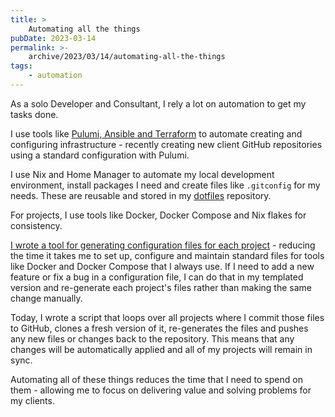 ```yaml
---
title: >
    Automating all the things
pubDate: 2023-03-14
permalink: >-
    archive/2023/03/14/automating-all-the-things
tags:
    - automation
---
```


As a solo Developer and Consultant, I rely a lot on automation to get my tasks done.

I use tools like [Pulumi, Ansible and Terraform]({{site.url}}/archive/2023/03/09/in-what-language-should-i-write-my-automation) to automate creating and configuring infrastructure - recently creating new client GitHub repositories using a standard configuration with Pulumi.

I use Nix and Home Manager to automate my local development environment, install packages I need and create files like `.gitconfig` for my needs. These are reusable and stored in my [dotfiles](https://github.com/opdavies/dotfiles) repository.

For projects, I use tools like Docker, Docker Compose and Nix flakes for consistency.

[I wrote a tool for generating configuration files for each project]({{site.url}}/archive/2023/03/04/why-i-built-a-tool-to-generate-configuration-files) - reducing the time it takes me to set up, configure and maintain standard files for tools like Docker and Docker Compose that I always use. If I need to add a new feature or fix a bug in a configuration file, I can do that in my templated version and re-generate each project's files rather than making the same change manually.

Today, I wrote a script that loops over all projects where I commit those files to GitHub, clones a fresh version of it, re-generates the files and pushes any new files or changes back to the repository. This means that any changes will be automatically applied and all of my projects will remain in sync.

Automating all of these things reduces the time that I need to spend on them - allowing me to focus on delivering value and solving problems for my clients.
